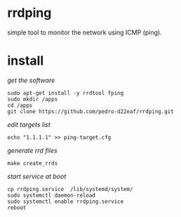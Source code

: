 # rrdping #

simple tool to monitor the network using ICMP (ping).

# install #

*get the software*

```
sudo apt-get install -y rrdtool fping
sudo mkdir /apps
cd /apps
git clone https://github.com/pedro-d22eaf/rrdping.git
```

*edit targets list*

```
echo "1.1.1.1" >> ping-target.cfg
```

*generate rrd files*

```
make create_rrds
```

*start service at boot*

```
cp rrdping.service  /lib/systemd/system/
sudo systemctl daemon-reload
sudo systemctl enable rrdping.service
reboot
```

